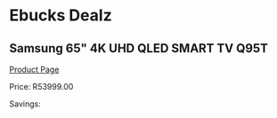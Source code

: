 
# Ebucks Dealz
## Samsung 65" 4K UHD QLED SMART TV Q95T
[Product Page](https://www.ebucks.com/web/shop/productSelected.do?prodId=1059220770&catId=363628279)

Price: R53999.00

Savings: 


	